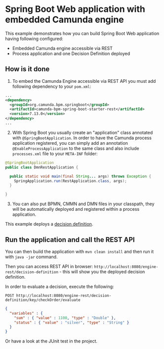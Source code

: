# Spring Boot Web application with embedded Camunda engine

This example demonstrates how you can build Spring Boot Web application having following configured:
* Embedded Camunda engine accessible via REST
* Process application and one Decision Definition deployed


## How is it done

1. To embed the Camunda Engine accessible via REST API you must add following dependency to your `pom.xml`:

```xml
...
<dependency>
  <groupId>org.camunda.bpm.springboot</groupId>
  <artifactId>camunda-bpm-spring-boot-starter-rest</artifactId>
  <version>7.13.0</version>
</dependency>
...
```

2. With Spring Boot you usually create an "application" class annotated with `@SpringBootApplication`. In order to have the Camunda process application
registered, you can simply add an annotation `@EnableProcessApplication` to the same class and also include `processes.xml` file to your `META-INF` folder:

```java
@SpringBootApplication
public class DmnRestApplication {

  public static void main(final String... args) throws Exception {
    SpringApplication.run(RestApplication.class, args);
  }

}
```

3. You can also put BPMN, CMMN and DMN files in your classpath, they will be automatically deployed and registered within a process application.

This example deploys a [decision definition](./src/main/resources/dmn/check-order.dmn).

## Run the application and call the REST API

You can then build the application with `mvn clean install` and then run it with `java -jar` command.

Then you can access REST API in browser: `http://localhost:8080/engine-rest/decision-definition` - this will show you the deployed decision definition.

In order to evaluate a decision, execute the following:

`POST http://localhost:8080/engine-rest/decision-definition/key/checkOrder/evaluate`

```json
{
  "variables" : {
    "sum" : { "value" : 1100, "type" : "Double" },
    "status" : { "value" : "silver", "type" : "String" }
  }
}
```

Or have a look at the JUnit test in the project.
